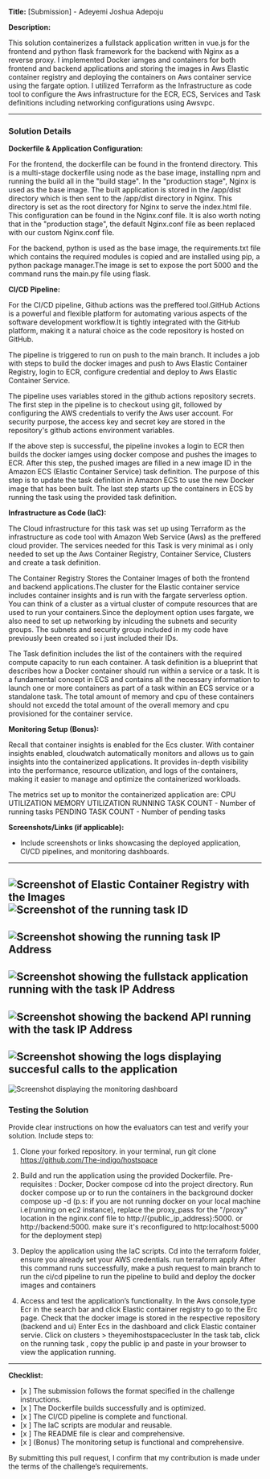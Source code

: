 **Title:** [Submission] - Adeyemi Joshua Adepoju

**Description:**

<!-- Provide a detailed summary of the changes included in this submission. Explain the problem you aimed to solve, the solutions you implemented, and the results achieved. Include any challenges faced and how they were overcome. -->

This solution containerizes a fullstack application written in vue.js for the frontend and python flask framework for the backend with Nginx as a reverse proxy. I implemented Docker iamges and containers for both frontend and backend applications and storing the images in Aws Elastic container registry and deploying the containers on Aws container service using the fargate option. I utilized Terraform as the Infrastructure as code tool to configure the Aws infrastructure for the ECR, ECS, Services and Task definitions including networking configurations using Awsvpc.

---

### Solution Details

**Dockerfile & Application Configuration:**
<!-- - Briefly describe how the Dockerfile was structured and how the application was configured, including any optimizations or specific configurations used. -->

For the frontend, the dockerfile can be found in the frontend directory. This is a multi-stage dockerfile using node as the base image, installing npm and running the build all in the "build stage". In the "production stage", Nginx is used as the base image. The built application is stored in the /app/dist directory which is then sent to the /app/dist directory in Nginx. This directory is set as the root directory for Nginx to serve the index.html file. This configuration can be found in the Nginx.conf file. It is also worth noting that in the "production stage", the default Nginx.conf file as been replaced with our custom Nginx.conf file.

For the backend, python is used as the base image, the requirements.txt file which contains the required modules is copied and are installed using pip, a python package manager.The image is set to expose the port 5000 and the command runs the main.py file using flask.

**CI/CD Pipeline:**
<!-- - Explain the CI/CD pipeline’s flow, including the build, test, and deployment stages. Specify the tools and services used, and the reasons for choosing them. -->

For the CI/CD pipeline, Github actions was the preffered tool.GitHub Actions is a powerful and flexible platform for automating various aspects of the software development workflow.It is tightly integrated with the GitHub platform, making it a natural choice as the code repository is hosted on GitHub.

The pipeline is triggered to run on push to the main branch. It includes a job with steps to build the docker images and push to Aws Elastic Container Registry, login to ECR, configure credential and deploy to Aws Elastic Container Service.

The pipeline uses variables stored in the github actions repository secrets. The first step in the pipeline is to checkout using git, followed by configuring the AWS credentials to verify the Aws user account. For security purpose, the access key and secret key are stored in the repository's github actions environment variables.  

If the above step is successful, the pipeline invokes a login to ECR then builds the docker iamges using docker compose and pushes the images to ECR. After this step, the pushed images are filled in a new image ID in the Amazon ECS (Elastic Container Service) task definition. The purpose of this step is to update the task definition in Amazon ECS to use the new Docker image that has been built. The last step starts up the containers in ECS by running the task using the provided task definition.

**Infrastructure as Code (IaC):**
<!-- - Provide information on the IaC scripts or tools used for provisioning and deployment. Include details of the deployment platform or cloud service utilized. -->

The Cloud infrastructure for this task was set up using Terraform as the infrastructure as code tool with Amazon Web Service (Aws) as the preffered cloud provider. The services needed for this Task is very minimal as i only needed to set up the Aws Container Registry, Container Service, Clusters and create a task definition.

The Container Registry Stores the Container Images of both the frontend and backend applications.The cluster for the Elastic container service includes container insights and is run with the fargate serverless option. You can think of a cluster as a virtual cluster of compute resources that are used to run your containers.Since the deployment option uses fargate, we also need to set up networking by inlcuding the subnets and security groups. The subnets and security group included in my code have previously been created so i just included their IDs.

The Task definition includes the list of the containers with the required compute capacity to run each container. A task definition is a blueprint that describes how a Docker container should run within a service or a task. It is a fundamental concept in ECS and contains all the necessary information to launch one or more containers as part of a task within an ECS service or a standalone task.
 The total amount of memory and cpu of these containers should not excedd the total amount of the overall memory and cpu provisioned for the container service.

**Monitoring Setup (Bonus):**
<!-- - If implemented, describe the monitoring tools and configurations used. Include any custom dashboards or alerts set up to track application and infrastructure health. -->

Recall that container insights is enabled for the Ecs cluster. With container insights enabled, cloudwatch automatically monitors and allows us to gain insights into the containerized applications. It provides in-depth visibility into the performance, resource utilization, and logs of the containers, making it easier to manage and optimize the containerized workloads.

The metrics set up to monitor the containerized application are:
CPU UTILIZATION
MEMORY UTILIZATION
RUNNING TASK COUNT - Number of running tasks
PENDING TASK COUNT - Number of pending tasks


**Screenshots/Links (if applicable):**
- Include screenshots or links showcasing the deployed application, CI/CD pipelines, and monitoring dashboards.

---
![Screenshot of Elastic Container Registry with the Images](../screenshots/ecr.png)
![Screenshot of the running task ID](../screenshots/runningtask.png)
---
![Screenshot showing the running task IP Address](../screenshots/taskipaddress.png)
---
![Screenshot showing the fullstack application running with the task IP Address](../screenshots/applicationrunning.png)
---
![Screenshot showing the backend API running with the task IP Address](../screenshots/proxyrunning.png)
---
![Screenshot showing the logs displaying succesful calls to the application](../screenshots/logs.png)
---
![Screenshot displaying the monitoring dashboard](../screenshots/monitoring.png)

### Testing the Solution

Provide clear instructions on how the evaluators can test and verify your solution. Include steps to:

1. Clone your forked repository.
in your terminal, run 
git clone https://github.com/The-indigo/hostspace

2. Build and run the application using the provided Dockerfile.
Pre-requisites : Docker, Docker compose
cd into the project directory. 
Run 
docker compose up
or to run the containers in the background
docker compose up -d
(p.s: if you are not running docker on your local machine i.e(running on ec2 instance), replace the proxy_pass for the "/proxy" location in the nginx.conf file to http://{public_ip_address}:5000. or 
http://backend:5000. make sure it's reconfigured to http:localhost:5000 for the deployment step)
3. Deploy the application using the IaC scripts.
Cd into the terraform folder, ensure you already set your AWS credentials.
run terraform apply 
After this command runs successfully, make a push request to main branch to run the ci/cd pipeline to run the pipeline to build and deploy the docker images and containers
4. Access and test the application’s functionality.
In the Aws console,type Ecr in the search bar and click Elastic container registry to go to the Erc page. Check that the docker image is stored in the respective repository (backend and ui)
Enter Ecs in the dashboard and click Elastic container servie. Click on clusters > theyemihostspacecluster
In the task tab, click on the running task , copy the public ip and paste in your browser to view the application running.

---

**Checklist:**
- [x ] The submission follows the format specified in the challenge instructions.
- [x ] The Dockerfile builds successfully and is optimized.
- [x ] The CI/CD pipeline is complete and functional.
- [x ] The IaC scripts are modular and reusable.
- [x ] The README file is clear and comprehensive.
- [x ] (Bonus) The monitoring setup is functional and comprehensive.

By submitting this pull request, I confirm that my contribution is made under the terms of the challenge’s requirements.
